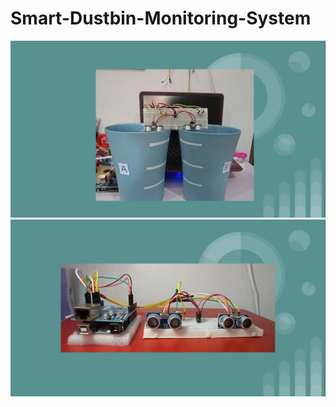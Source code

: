 # Smart-Dustbin-Monitoring-System

![dustbin](https://github.com/Quitetve/Smart-Dustbin-Monitoring-System/blob/main/images/Screenshot%20(45).png)
![board](https://github.com/Quitetve/Smart-Dustbin-Monitoring-System/blob/main/images/Screenshot%20(46).png)
